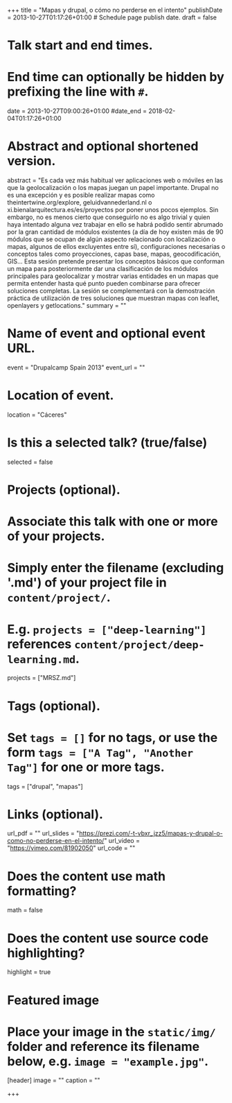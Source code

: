 +++
title = "Mapas y drupal, o cómo no perderse en el intento"
publishDate = 2013-10-27T01:17:26+01:00  # Schedule page publish date.
draft = false

# Talk start and end times.
#   End time can optionally be hidden by prefixing the line with `#`.
date = 2013-10-27T09:00:26+01:00
#date_end = 2018-02-04T01:17:26+01:00

# Abstract and optional shortened version.
abstract = "Es cada vez más habitual ver aplicaciones web o móviles en las que la geolocalización o los mapas juegan un papel importante. Drupal no es una excepción y es posible realizar mapas como theintertwine.org/explore, geluidvannederland.nl o xi.bienalarquitectura.es/es/proyectos por poner unos pocos ejemplos. Sin embargo, no es menos cierto que conseguirlo no es algo trivial y quien haya intentado alguna vez trabajar en ello se habrá podido sentir abrumado por la gran cantidad de módulos existentes (a día de hoy existen más de 90 módulos que se ocupan de algún aspecto relacionado con localización o mapas, algunos de ellos excluyentes entre sí), configuraciones necesarias o conceptos tales como proyecciones, capas base, mapas, geocodificación, GIS... Esta sesión pretende presentar los conceptos básicos que conforman un mapa para posteriormente dar una clasificación de los módulos principales para geolocalizar y mostrar varias entidades en un mapas que permita entender hasta qué punto pueden combinarse para ofrecer soluciones completas. La sesión se complementará con la demostración práctica de utilización de tres soluciones que muestran mapas con leaflet, openlayers y getlocations."
summary = ""

# Name of event and optional event URL.
event = "Drupalcamp Spain 2013"
event_url = ""

# Location of event.
location = "Cáceres"

# Is this a selected talk? (true/false)
selected = false

# Projects (optional).
#   Associate this talk with one or more of your projects.
#   Simply enter the filename (excluding '.md') of your project file in `content/project/`.
#   E.g. `projects = ["deep-learning"]` references `content/project/deep-learning.md`.
projects = ["MRSZ.md"]

# Tags (optional).
#   Set `tags = []` for no tags, or use the form `tags = ["A Tag", "Another Tag"]` for one or more tags.
tags = ["drupal", "mapas"]

# Links (optional).
url_pdf = ""
url_slides = "https://prezi.com/-t-vbxr_jzz5/mapas-y-drupal-o-como-no-perderse-en-el-intento/"
url_video = "https://vimeo.com/81902050"
url_code = ""

# Does the content use math formatting?
math = false

# Does the content use source code highlighting?
highlight = true

# Featured image
# Place your image in the `static/img/` folder and reference its filename below, e.g. `image = "example.jpg"`.
[header]
image = ""
caption = ""

+++
